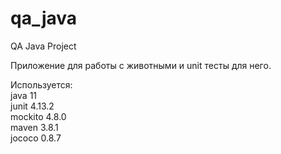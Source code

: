 # qa_java
QA Java Project

Приложение для работы с животными и unit тесты для него.

Используется:</br>
java 11</br>
junit 4.13.2</br>
mockito 4.8.0</br>
maven 3.8.1</br>
jococo 0.8.7</br>